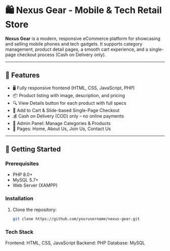# 🛍️ Nexus Gear - Mobile & Tech Retail Store

**Nexus Gear** is a modern, responsive eCommerce platform for showcasing and selling mobile phones and tech gadgets. It supports category management, product detail pages, a smooth cart experience, and a single-page checkout process (Cash on Delivery only).

---

## 🌟 Features

- 🖥️ Fully responsive frontend (HTML, CSS, JavaScript, PHP)
- 📦 Product listing with image, description, and pricing
- 🔍 View Details button for each product with full specs
- 🛒 Add to Cart & Slide-based Single-Page Checkout
- 💰 Cash on Delivery (COD) only – no online payments
- 📁 Admin Panel: Manage Categories & Products
- 📌 Pages: Home, About Us, Join Us, Contact Us

---

## 🚀 Getting Started

### Prerequisites
- PHP 8.0+
- MySQL 5.7+
- Web Server (XAMPP)

### Installation
1. Clone the repository:
   ```bash
   git clone https://github.com/yourusername/nexus-gear.git

### Tech Stack

Frontend: HTML, CSS, JavaScript
Backend: PHP
Database: MySQL

